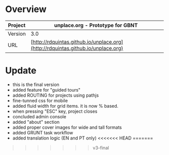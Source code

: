 # Overview #

 Project | unplace.org - Prototype for GBNT  
--- | ---
Version | 3.0
URL | [http://rdquintas.github.io/unplace.org](http://rdquintas.github.io/unplace.org)

# Update #
* this is the final version
* added feature for "guided tours"
* added ROUTING for projects using pathjs
* fine-tunned css for mobile
* added fluid width for grid items. it is now % based.
* when pressing "ESC" key, project closes
* concluded admin console
* added "about" section
* added proper cover images for wide and tall formats
* added GRUNT task workflow
* added translation logic (EN and PT only)
<<<<<<< HEAD
=======

>>>>>>> v3-final
